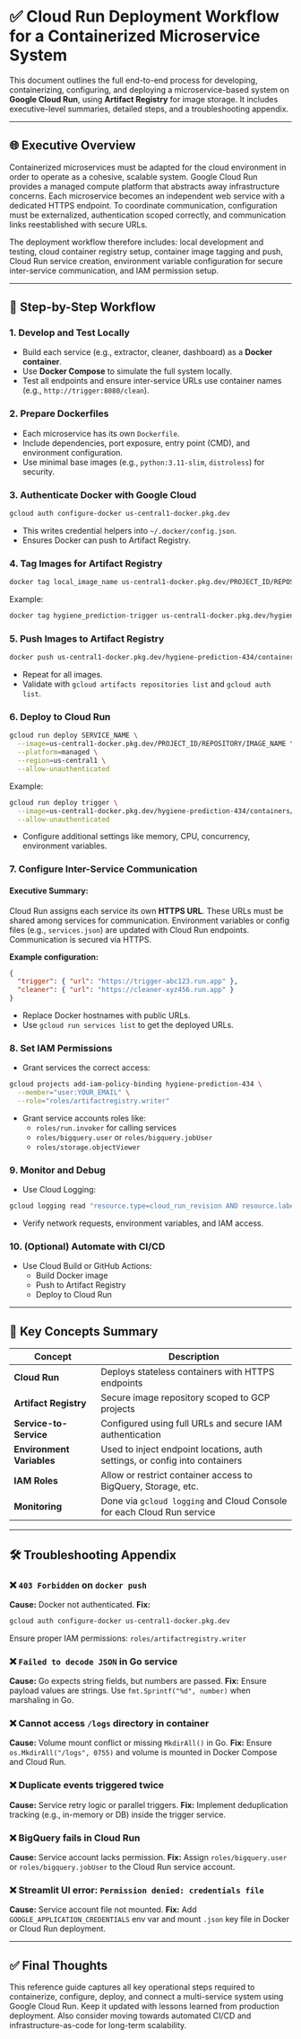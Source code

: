 # ✅ Cloud Run Deployment Workflow for a Containerized Microservice System

This document outlines the full end-to-end process for developing, containerizing, configuring, and deploying a microservice-based system on **Google Cloud Run**, using **Artifact Registry** for image storage. It includes executive-level summaries, detailed steps, and a troubleshooting appendix.

---

## 🌐 Executive Overview

Containerized microservices must be adapted for the cloud environment in order to operate as a cohesive, scalable system. Google Cloud Run provides a managed compute platform that abstracts away infrastructure concerns. Each microservice becomes an independent web service with a dedicated HTTPS endpoint. To coordinate communication, configuration must be externalized, authentication scoped correctly, and communication links reestablished with secure URLs.

The deployment workflow therefore includes: local development and testing, cloud container registry setup, container image tagging and push, Cloud Run service creation, environment variable configuration for secure inter-service communication, and IAM permission setup.

---

## 🚧 Step-by-Step Workflow

### **1. Develop and Test Locally**

- Build each service (e.g., extractor, cleaner, dashboard) as a **Docker container**.
- Use **Docker Compose** to simulate the full system locally.
- Test all endpoints and ensure inter-service URLs use container names (e.g., `http://trigger:8080/clean`).

### **2. Prepare Dockerfiles**

- Each microservice has its own `Dockerfile`.
- Include dependencies, port exposure, entry point (CMD), and environment configuration.
- Use minimal base images (e.g., `python:3.11-slim`, `distroless`) for security.

### **3. Authenticate Docker with Google Cloud**

```bash
gcloud auth configure-docker us-central1-docker.pkg.dev
```

- This writes credential helpers into `~/.docker/config.json`.
- Ensures Docker can push to Artifact Registry.

### **4. Tag Images for Artifact Registry**

```bash
docker tag local_image_name us-central1-docker.pkg.dev/PROJECT_ID/REPOSITORY_NAME/IMAGE_NAME
```

Example:
```bash
docker tag hygiene_prediction-trigger us-central1-docker.pkg.dev/hygiene-prediction-434/containers/trigger
```

### **5. Push Images to Artifact Registry**

```bash
docker push us-central1-docker.pkg.dev/hygiene-prediction-434/containers/trigger
```

- Repeat for all images.
- Validate with `gcloud artifacts repositories list` and `gcloud auth list`.

### **6. Deploy to Cloud Run**

```bash
gcloud run deploy SERVICE_NAME \
  --image=us-central1-docker.pkg.dev/PROJECT_ID/REPOSITORY/IMAGE_NAME \
  --platform=managed \
  --region=us-central1 \
  --allow-unauthenticated
```

Example:
```bash
gcloud run deploy trigger \
  --image=us-central1-docker.pkg.dev/hygiene-prediction-434/containers/trigger \
  --allow-unauthenticated
```

- Configure additional settings like memory, CPU, concurrency, environment variables.

### **7. Configure Inter-Service Communication**

#### Executive Summary:
Cloud Run assigns each service its own **HTTPS URL**. These URLs must be shared among services for communication. Environment variables or config files (e.g., `services.json`) are updated with Cloud Run endpoints. Communication is secured via HTTPS.

**Example configuration:**
```json
{
  "trigger": { "url": "https://trigger-abc123.run.app" },
  "cleaner": { "url": "https://cleaner-xyz456.run.app" }
}
```

- Replace Docker hostnames with public URLs.
- Use `gcloud run services list` to get the deployed URLs.

### **8. Set IAM Permissions**

- Grant services the correct access:
```bash
gcloud projects add-iam-policy-binding hygiene-prediction-434 \
  --member="user:YOUR_EMAIL" \
  --role="roles/artifactregistry.writer"
```

- Grant service accounts roles like:
  - `roles/run.invoker` for calling services
  - `roles/bigquery.user` or `roles/bigquery.jobUser`
  - `roles/storage.objectViewer`

### **9. Monitor and Debug**

- Use Cloud Logging:
```bash
gcloud logging read "resource.type=cloud_run_revision AND resource.labels.service_name=trigger" --limit=50
```
- Verify network requests, environment variables, and IAM access.

### **10. (Optional) Automate with CI/CD**

- Use Cloud Build or GitHub Actions:
  - Build Docker image
  - Push to Artifact Registry
  - Deploy to Cloud Run

---

## 🧠 Key Concepts Summary

| Concept | Description |
|--------|-------------|
| **Cloud Run** | Deploys stateless containers with HTTPS endpoints |
| **Artifact Registry** | Secure image repository scoped to GCP projects |
| **Service-to-Service** | Configured using full URLs and secure IAM authentication |
| **Environment Variables** | Used to inject endpoint locations, auth settings, or config into containers |
| **IAM Roles** | Allow or restrict container access to BigQuery, Storage, etc. |
| **Monitoring** | Done via `gcloud logging` and Cloud Console for each Cloud Run service |

---

## 🛠 Troubleshooting Appendix

### ❌ `403 Forbidden` on `docker push`
**Cause:** Docker not authenticated.
**Fix:**
```bash
gcloud auth configure-docker us-central1-docker.pkg.dev
```
Ensure proper IAM permissions: `roles/artifactregistry.writer`

### ❌ `Failed to decode JSON` in Go service
**Cause:** Go expects string fields, but numbers are passed.
**Fix:** Ensure payload values are strings. Use `fmt.Sprintf("%d", number)` when marshaling in Go.

### ❌ Cannot access `/logs` directory in container
**Cause:** Volume mount conflict or missing `MkdirAll()` in Go.
**Fix:** Ensure `os.MkdirAll("/logs", 0755)` and volume is mounted in Docker Compose and Cloud Run.

### ❌ Duplicate events triggered twice
**Cause:** Service retry logic or parallel triggers.
**Fix:** Implement deduplication tracking (e.g., in-memory or DB) inside the trigger service.

### ❌ BigQuery fails in Cloud Run
**Cause:** Service account lacks permission.
**Fix:** Assign `roles/bigquery.user` or `roles/bigquery.jobUser` to the Cloud Run service account.

### ❌ Streamlit UI error: `Permission denied: credentials file`  
**Cause:** Service account file not mounted.
**Fix:** Add `GOOGLE_APPLICATION_CREDENTIALS` env var and mount `.json` key file in Docker or Cloud Run deployment.

---

## ✅ Final Thoughts
This reference guide captures all key operational steps required to containerize, configure, deploy, and connect a multi-service system using Google Cloud Run. Keep it updated with lessons learned from production deployment. Also consider moving towards automated CI/CD and infrastructure-as-code for long-term scalability.

